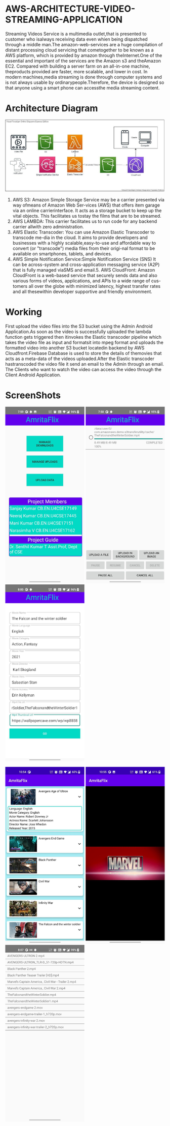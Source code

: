 # AWS-ARCHITECTURE-VIDEO-STREAMING-APPLICATION
Streaming Videos Service is a multimedia outlet,that is presented to customer who isalways receiving data even whien being dispatched through a middle man.The amazon-web-services are a huge compilation of distant processing cloud servicing that cometogether to be known as a AWS platform, which is provided by amazon through theInternet.One of the essential and important of the services are the Amazon s3 and theAmazon EC2.   Compared with building a server farm on an all-in-one machine,  theproducts provided are faster, more scalable, and lower in cost.  In modern machines,media streaming is done through computer systems and is not always usable by ordinarypeople.Therefore, the device is designed so that anyone using a smart phone can accessthe media streaming content.

# Architecture Diagram
![alt text](https://github.com/SanjayKumarKKR/AWS-ARCHITECTURE-VIDEO-STREAMING-APPLICATION/blob/4b13629041b1ef886cdf94207ff2a56ff9357ae7/Screenshots/architecture.jpg)
1.  AWS S3:  Amazon Simple Storage Service may be a carrier presented via way ofmeans of Amazon Web Ser-vices (AWS) that offers item garage via an online carrierinterface.  It acts as a storage bucket to keep up the vital objects.  This facilitates us tostay the films that are to be streamed.
2. AWS LAMBDA: This carrier facilitates us to run code for any backend carrier allwith zero administration.
3. AWS Elastic Transcoder: You can use Amazon Elastic Transcoder to transcode me-dia in the cloud.  It aims to provide developers and businesses with a highly scalable,easy-to-use and affordable way to convert (or "transcode") media files from their origi-nal format to be available on smartphones, tablets, and devices.
4. AWS  Simple  Notification  Service:Simple  Notification  Service  (SNS)  It  can  be  across-system and cross-application messaging service (A2P) that is fully managed viaSMS and email.5.  AWS CloudFront:  Amazon CloudFront is a web-based service that securely sends data and also various forms of videos, applications, and APIs to a wide range of cus-tomers all over the globe with minimized latency, highest transfer rates and all thesewithin developer supportive and friendly environment.


# Working
First upload the video files into the S3 bucket using the Admin Android Application.As soon as the video is successfully uploaded the lambda function gets triggered then itinvokes the Elastic transcoder pipeline which takes the video file as input and formatsit into mpeg format and uploads the formatted video into another S3 bucket locatedin backend by AWS Cloudfront.Firebase Database is used to store the details of themovies that acts as a meta-data of the videos uploaded.After the Elastic transcoder hastranscoded the video file it send an email to the Admin through an email.  The Clients who want to watch the video can access the video through the Client Android Application.

# ScreenShots
<p float="left">
  <img src="https://github.com/SanjayKumarKKR/AWS-ARCHITECTURE-VIDEO-STREAMING-APPLICATION/blob/3a88d2bd3e929335a3dc50b539bd39163b07ba52/Screenshots/AF1.png" width="250" />
  <img src="https://github.com/SanjayKumarKKR/AWS-ARCHITECTURE-VIDEO-STREAMING-APPLICATION/blob/1b31d9004e3619fbee5150983a1b0d79bb93babd/Screenshots/AF2.png" width="250" /> 
  <img src="https://github.com/SanjayKumarKKR/AWS-ARCHITECTURE-VIDEO-STREAMING-APPLICATION/blob/1b31d9004e3619fbee5150983a1b0d79bb93babd/Screenshots/Af3.png" width="250" />
</p>

<p float="left">
  <img src="https://github.com/SanjayKumarKKR/AWS-ARCHITECTURE-VIDEO-STREAMING-APPLICATION/blob/d8ed368ec2f9430b420789a7c6cfc2312a7c76cc/Screenshots/c2.png" width="250" />
  <img src="https://github.com/SanjayKumarKKR/AWS-ARCHITECTURE-VIDEO-STREAMING-APPLICATION/blob/d8ed368ec2f9430b420789a7c6cfc2312a7c76cc/Screenshots/c3.png" width="250" /> 
  <img src="https://github.com/SanjayKumarKKR/AWS-ARCHITECTURE-VIDEO-STREAMING-APPLICATION/blob/d8ed368ec2f9430b420789a7c6cfc2312a7c76cc/Screenshots/r1.png" width="250" />
</p>
